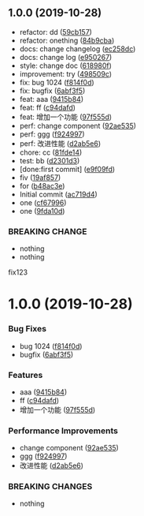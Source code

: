 ## 1.0.0 (2019-10-28)

* refactor: dd ([59cb157](https://github.com/astonesh/vue-ts-demo/commit/59cb157))
* refactor: onething ([84b9cba](https://github.com/astonesh/vue-ts-demo/commit/84b9cba))
* docs: change changelog ([ec258dc](https://github.com/astonesh/vue-ts-demo/commit/ec258dc))
* docs: change log ([e950267](https://github.com/astonesh/vue-ts-demo/commit/e950267))
* style: change doc ([618980f](https://github.com/astonesh/vue-ts-demo/commit/618980f))
* improvement: try ([498509c](https://github.com/astonesh/vue-ts-demo/commit/498509c))
* fix: bug 1024 ([f814f0d](https://github.com/astonesh/vue-ts-demo/commit/f814f0d))
* fix: bugfix ([6abf3f5](https://github.com/astonesh/vue-ts-demo/commit/6abf3f5))
* feat: aaa ([9415b84](https://github.com/astonesh/vue-ts-demo/commit/9415b84))
* feat: ff ([c94dafd](https://github.com/astonesh/vue-ts-demo/commit/c94dafd))
* feat: 增加一个功能 ([97f555d](https://github.com/astonesh/vue-ts-demo/commit/97f555d))
* perf: change component ([92ae535](https://github.com/astonesh/vue-ts-demo/commit/92ae535))
* perf: ggg ([f924997](https://github.com/astonesh/vue-ts-demo/commit/f924997))
* perf: 改进性能 ([d2ab5e6](https://github.com/astonesh/vue-ts-demo/commit/d2ab5e6))
* chore: cc ([81fde14](https://github.com/astonesh/vue-ts-demo/commit/81fde14))
* test: bb ([d2301d3](https://github.com/astonesh/vue-ts-demo/commit/d2301d3))
* [done:first commit] ([e9f09fd](https://github.com/astonesh/vue-ts-demo/commit/e9f09fd))
* fiv ([19af857](https://github.com/astonesh/vue-ts-demo/commit/19af857))
* for ([b48ac3e](https://github.com/astonesh/vue-ts-demo/commit/b48ac3e))
* Initial commit ([ac719d4](https://github.com/astonesh/vue-ts-demo/commit/ac719d4))
* one ([cf67996](https://github.com/astonesh/vue-ts-demo/commit/cf67996))
* one ([9fda10d](https://github.com/astonesh/vue-ts-demo/commit/9fda10d))


### BREAKING CHANGE

* nothing
* nothing

fix123


# 1.0.0 (2019-10-28)


### Bug Fixes

* bug 1024 ([f814f0d](https://github.com/astonesh/vue-ts-demo/commit/f814f0d9c8e3cd2cc174c50b1db8f31f5389820f))
* bugfix ([6abf3f5](https://github.com/astonesh/vue-ts-demo/commit/6abf3f5c79aa56738839f03911d279ff48bbb354))


### Features

* aaa ([9415b84](https://github.com/astonesh/vue-ts-demo/commit/9415b8426db5968603009d6692bb332a30bace57))
* ff ([c94dafd](https://github.com/astonesh/vue-ts-demo/commit/c94dafd054e1266239e2008f8587c950da85d571))
* 增加一个功能 ([97f555d](https://github.com/astonesh/vue-ts-demo/commit/97f555d4c07166bed7d5f2270ec270c045e2b754))


### Performance Improvements

* change component ([92ae535](https://github.com/astonesh/vue-ts-demo/commit/92ae535d4ad828568ef30d3f758da7c6890fed9f))
* ggg ([f924997](https://github.com/astonesh/vue-ts-demo/commit/f9249972398f8417d0f8c3fa71ac108c075647df))
* 改进性能 ([d2ab5e6](https://github.com/astonesh/vue-ts-demo/commit/d2ab5e6e61c6026d0658b1038ac989762e96f780))


### BREAKING CHANGES

* nothing




